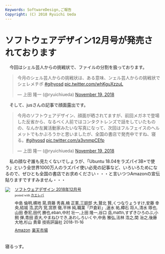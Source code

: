 ```yaml
---
Keywords: SoftwareDesign,ご報告
Copyright: (C) 2018 Ryuichi Ueda
---
```


# ソフトウェアデザイン12月号が発売されております


　今回はシェル芸人からの挑戦状で、ファイルの分割を扱っております。

<blockquote class="twitter-tweet" data-partner="tweetdeck"><p lang="ja" dir="ltr">今月のシェル芸人からの挑戦状は、ある意味、ンェル芸人からの挑戦状でシェレメチボ <a href="https://twitter.com/hashtag/gihyosd?src=hash&amp;ref_src=twsrc%5Etfw">#gihyosd</a> <a href="https://t.co/whKguXzzuL">pic.twitter.com/whKguXzzuL</a></p>&mdash; 上田 隆一 (@ryuichiueda) <a href="https://twitter.com/ryuichiueda/status/1064520793059512320?ref_src=twsrc%5Etfw">November 19, 2018</a></blockquote>
<script async src="https://platform.twitter.com/widgets.js" charset="utf-8"></script>


　そして、jusさんの記事で顔面露出です。

<blockquote class="twitter-tweet" data-partner="tweetdeck"><p lang="ja" dir="ltr">今月のソフトウェアデザイン、顔面が晒されてますが、前回メガネで登場した反省から、なるべく人前ではコンタクトレンズで話をしていたものの、なんか左翼活動家みたいな写真になって、次回はフルフェイスのヘルメットでもかぶろうかと思いましたが、全国の書店で発売中ですね、寝る。<a href="https://twitter.com/hashtag/gihyosd?src=hash&amp;ref_src=twsrc%5Etfw">#gihyosd</a> <a href="https://t.co/a3vnmpCEfp">pic.twitter.com/a3vnmpCEfp</a></p>&mdash; 上田 隆一 (@ryuichiueda) <a href="https://twitter.com/ryuichiueda/status/1064520312648228864?ref_src=twsrc%5Etfw">November 19, 2018</a></blockquote>


　私の顔なぞ誰も見たくないでしょうが、「Ubuntu 18.04をラズパイ3B+で使う」という全世界1000万人のラズパイ使い必見の記事など、いろいろためになるので、ぜひとも全国の書店でお求めください・・・と言いつつAmazonの宣伝貼りますですすみません・・・

<div class="kaerebalink-box" style="text-align:left;padding-bottom:20px;font-size:small;zoom: 1;overflow: hidden;"><div class="kaerebalink-image" style="float:left;margin:0 15px 10px 0;"><a href="https://www.amazon.co.jp/exec/obidos/ASIN/B07JJ6VKHH/ryuichiueda-22/" target="_blank" ><img src="https://images-fe.ssl-images-amazon.com/images/I/51g-iCE6bBL._SL160_.jpg" style="border: none;" /></a></div><div class="kaerebalink-info" style="line-height:120%;zoom: 1;overflow: hidden;"><div class="kaerebalink-name" style="margin-bottom:10px;line-height:120%"><a href="https://www.amazon.co.jp/exec/obidos/ASIN/B07JJ6VKHH/ryuichiueda-22/" target="_blank" >ソフトウェアデザイン 2018年12月号</a><div class="kaerebalink-powered-date" style="font-size:8pt;margin-top:5px;font-family:verdana;line-height:120%">posted with <a href="https://kaereba.com" rel="nofollow" target="_blank">カエレバ</a></div></div><div class="kaerebalink-detail" style="margin-bottom:5px;">中島 倫明,横地 晃,齊藤 秀喜,楠 正憲,三廻部 大,鷲北 賢,くつなりょうすけ,安藤 幸央,結城 浩,武内 覚,宮原 徹,平林 純,職業「戸倉彩」,速水 祐,樽石 将人,清水 琢也,山田 泰宏,田代 勝也,eban,中村 壮一,上田 隆一,谷口 岳,mattn,すずきひろのぶ,小飼 弾,青田 直大,やまねひでき,あわしろいくや,中島 雅弘,法林 浩之,関 治之,後藤 大地,杉山 貴章 技術評論社 2018-11-16    </div><div class="kaerebalink-link1" style="margin-top:10px;"><div class="shoplinkamazon" style="display:inline;margin-right:5px"><a href="https://www.amazon.co.jp/gp/search?keywords=%E3%82%BD%E3%83%95%E3%83%88%E3%82%A6%E3%82%A7%E3%82%A2%E3%83%87%E3%82%B6%E3%82%A4%E3%83%B3&__mk_ja_JP=%E3%82%AB%E3%82%BF%E3%82%AB%E3%83%8A&tag=ryuichiueda-22" target="_blank" >Amazon</a></div><div class="shoplinkrakuten" style="display:inline;margin-right:5px"><a href="https://hb.afl.rakuten.co.jp/hgc/131cef76.deb3ed6a.131cef77.7335f681/?pc=https%3A%2F%2Fsearch.rakuten.co.jp%2Fsearch%2Fmall%2F%25E3%2582%25BD%25E3%2583%2595%25E3%2583%2588%25E3%2582%25A6%25E3%2582%25A7%25E3%2582%25A2%25E3%2583%2587%25E3%2582%25B6%25E3%2582%25A4%25E3%2583%25B3%2F-%2Ff.1-p.1-s.1-sf.0-st.A-v.2%3Fx%3D0%26scid%3Daf_ich_link_urltxt%26m%3Dhttp%3A%2F%2Fm.rakuten.co.jp%2F" target="_blank" >楽天市場</a></div></div></div><div class="booklink-footer" style="clear: left"></div></div>


寝るっす。

